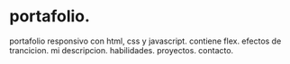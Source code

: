 # portafolio.
portafolio responsivo con html, css y javascript.
contiene flex.
efectos de trancicion.
mi descripcion.
habilidades.
proyectos.
contacto.

